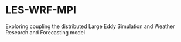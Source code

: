 LES-WRF-MPI
===========

Exploring coupling the distributed Large Eddy Simulation and Weather Research and Forecasting model
